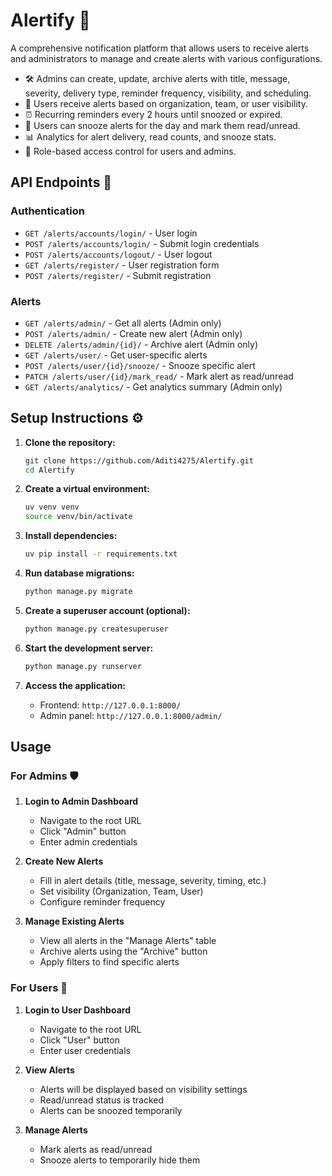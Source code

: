 # Alertify 🔔

A comprehensive notification platform that allows users to receive alerts and administrators to manage and create alerts with various configurations.

- 🛠️ Admins can create, update, archive alerts with title, message, severity, delivery type, reminder frequency, visibility, and scheduling.
- 👥 Users receive alerts based on organization, team, or user visibility.
- ⏰ Recurring reminders every 2 hours until snoozed or expired.
- 🔕 Users can snooze alerts for the day and mark them read/unread.
- 📊 Analytics for alert delivery, read counts, and snooze stats.
- 🔐 Role-based access control for users and admins.


## API Endpoints 📡

### Authentication

- `GET /alerts/accounts/login/` - User login
- `POST /alerts/accounts/login/` - Submit login credentials
- `POST /alerts/accounts/logout/` - User logout
- `GET /alerts/register/` - User registration form
- `POST /alerts/register/` - Submit registration

### Alerts

- `GET /alerts/admin/` - Get all alerts (Admin only)
- `POST /alerts/admin/` - Create new alert (Admin only)
- `DELETE /alerts/admin/{id}/` - Archive alert (Admin only)
- `GET /alerts/user/` - Get user-specific alerts
- `POST /alerts/user/{id}/snooze/` - Snooze specific alert
- `PATCH /alerts/user/{id}/mark_read/` - Mark alert as read/unread
- `GET /alerts/analytics/` - Get analytics summary (Admin only)

## Setup Instructions ⚙️

1. **Clone the repository:**
   ```bash
   git clone https://github.com/Aditi4275/Alertify.git
   cd Alertify
   ```

2. **Create a virtual environment:**
   ```bash
   uv venv venv
   source venv/bin/activate  
   ```

3. **Install dependencies:**
   ```bash
   uv pip install -r requirements.txt
   ```

4. **Run database migrations:**
   ```bash
   python manage.py migrate
   ```

5. **Create a superuser account (optional):**
   ```bash
   python manage.py createsuperuser
   ```

6. **Start the development server:**
   ```bash
   python manage.py runserver
   ```

7. **Access the application:**
   - Frontend: `http://127.0.0.1:8000/`
   - Admin panel: `http://127.0.0.1:8000/admin/`



## Usage

### For Admins 🛡️

1. **Login to Admin Dashboard**
   - Navigate to the root URL
   - Click "Admin" button
   - Enter admin credentials

2. **Create New Alerts**
   - Fill in alert details (title, message, severity, timing, etc.)
   - Set visibility (Organization, Team, User)
   - Configure reminder frequency

3. **Manage Existing Alerts**
   - View all alerts in the "Manage Alerts" table
   - Archive alerts using the "Archive" button
   - Apply filters to find specific alerts

### For Users 👤

1. **Login to User Dashboard**
   - Navigate to the root URL
   - Click "User" button
   - Enter user credentials

2. **View Alerts**
   - Alerts will be displayed based on visibility settings
   - Read/unread status is tracked
   - Alerts can be snoozed temporarily

3. **Manage Alerts**
   - Mark alerts as read/unread
   - Snooze alerts to temporarily hide them


